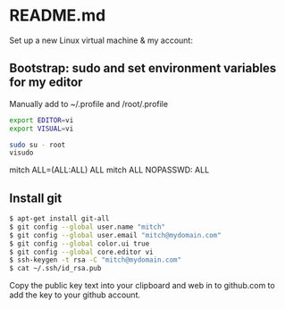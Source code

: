 # README.md

Set up a new Linux virtual machine & my account:

## Bootstrap: sudo and set environment variables for my editor

Manually add to ~/.profile and /root/.profile

```bash
export EDITOR=vi
export VISUAL=vi
```

```bash
sudo su - root
visudo
```
mitch ALL=(ALL:ALL) ALL
mitch ALL NOPASSWD: ALL

## Install git

```bash
$ apt-get install git-all
$ git config --global user.name "mitch"
$ git config --global user.email "mitch@mydomain.com"
$ git config --global color.ui true
$ git config --global core.editor vi
$ ssh-keygen -t rsa -C "mitch@mydomain.com"
$ cat ~/.ssh/id_rsa.pub
```

Copy the public key text into your clipboard and web in to github.com to add the key to your github account.

